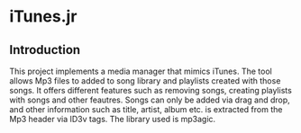 # iTunes.jr

Introduction
------------
This project implements a media manager that mimics iTunes. The tool allows Mp3 files to added to song library and playlists created with those songs. It offers different features such as removing songs, creating playlists with songs and other feautres. Songs can only be added via drag and drop, and other information such as title, artist, album etc. is extracted from the Mp3 header via ID3v tags. The library used is mp3agic. 
